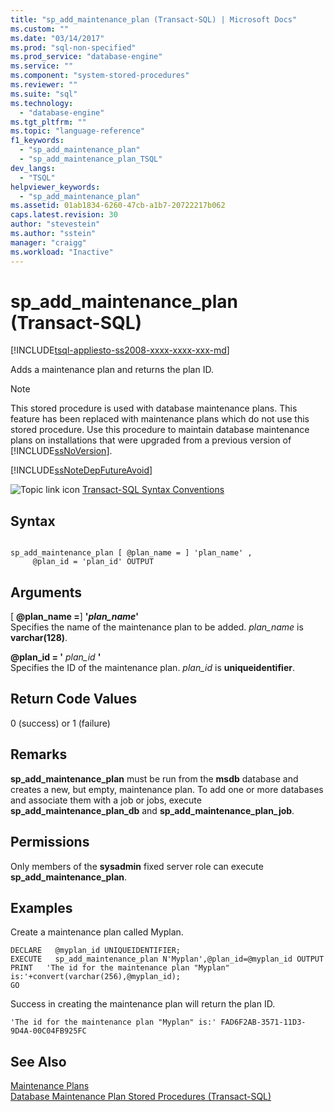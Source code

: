 ```yaml
---
title: "sp_add_maintenance_plan (Transact-SQL) | Microsoft Docs"
ms.custom: ""
ms.date: "03/14/2017"
ms.prod: "sql-non-specified"
ms.prod_service: "database-engine"
ms.service: ""
ms.component: "system-stored-procedures"
ms.reviewer: ""
ms.suite: "sql"
ms.technology: 
  - "database-engine"
ms.tgt_pltfrm: ""
ms.topic: "language-reference"
f1_keywords: 
  - "sp_add_maintenance_plan"
  - "sp_add_maintenance_plan_TSQL"
dev_langs: 
  - "TSQL"
helpviewer_keywords: 
  - "sp_add_maintenance_plan"
ms.assetid: 01ab1834-6260-47cb-a1b7-20722217b062
caps.latest.revision: 30
author: "stevestein"
ms.author: "sstein"
manager: "craigg"
ms.workload: "Inactive"
---
```

# sp_add_maintenance_plan (Transact-SQL)
[!INCLUDE[tsql-appliesto-ss2008-xxxx-xxxx-xxx-md](../../includes/tsql-appliesto-ss2008-xxxx-xxxx-xxx-md.md)]

  Adds a maintenance plan and returns the plan ID.  
  
> [!NOTE]  
>  This stored procedure is used with database maintenance plans. This feature has been replaced with maintenance plans which do not use this stored procedure. Use this procedure to maintain database maintenance plans on installations that were upgraded from a previous version of [!INCLUDE[ssNoVersion](../../includes/ssnoversion-md.md)].  
  
 [!INCLUDE[ssNoteDepFutureAvoid](../../includes/ssnotedepfutureavoid-md.md)]  
  
 ![Topic link icon](../../database-engine/configure-windows/media/topic-link.gif "Topic link icon") [Transact-SQL Syntax Conventions](../../t-sql/language-elements/transact-sql-syntax-conventions-transact-sql.md)  
  
## Syntax  
  
```  
  
sp_add_maintenance_plan [ @plan_name = ] 'plan_name' ,   
     @plan_id = 'plan_id' OUTPUT  
```  
  
## Arguments  
 [ **@plan_name =**] **'***plan_name***'**  
 Specifies the name of the maintenance plan to be added. *plan_name* is **varchar(128)**.  
  
 **@plan_id = '** *plan_id* **'**  
 Specifies the ID of the maintenance plan. *plan_id* is **uniqueidentifier**.  
  
## Return Code Values  
 0 (success) or 1 (failure)  
  
## Remarks  
 **sp_add_maintenance_plan** must be run from the **msdb** database and creates a new, but empty, maintenance plan. To add one or more databases and associate them with a job or jobs, execute **sp_add_maintenance_plan_db** and **sp_add_maintenance_plan_job**.  
  
## Permissions  
 Only members of the **sysadmin** fixed server role can execute **sp_add_maintenance_plan**.  
  
## Examples  
 Create a maintenance plan called Myplan.  
  
```  
DECLARE   @myplan_id UNIQUEIDENTIFIER;  
EXECUTE   sp_add_maintenance_plan N'Myplan',@plan_id=@myplan_id OUTPUT  
PRINT   'The id for the maintenance plan "Myplan" is:'+convert(varchar(256),@myplan_id);  
GO  
```  
  
 Success in creating the maintenance plan will return the plan ID.  
  
```  
'The id for the maintenance plan "Myplan" is:' FAD6F2AB-3571-11D3-9D4A-00C04FB925FC  
```  
  
## See Also  
 [Maintenance Plans](../../relational-databases/maintenance-plans/maintenance-plans.md)   
 [Database Maintenance Plan Stored Procedures &#40;Transact-SQL&#41;](../../relational-databases/system-stored-procedures/database-maintenance-plan-stored-procedures-transact-sql.md)  
  
  
